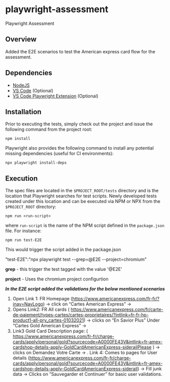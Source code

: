 # playwright-assessment
Playwright Assessment

## Overview

Added the E2E scenarios to test the American express card flow for the assessment.

## Dependencies

* [NodeJS](https://nodejs.org/en/download/)
* [VS Code](https://code.visualstudio.com/download) (Optional)
* [VS Code Playwright Extension](https://playwright.dev/docs/getting-started-vscode) (Optional)

## Installation

Prior to executing the tests, simply check out the project and issue the following command from the project root:

~~~
npm install
~~~

Playwright also provides the following command to install any potential missing dependencies (useful for CI environments):

~~~
npx playwright install-deps
~~~

## Execution

The spec files are located in the `$PROJECT_ROOT/tests` directory and is the location that Playwright searches for test scripts.  Newly developed tests created under this location and can be executed via NPM or NPX from the `$PROJECT_ROOT` directory:

~~~
npm run <run-script>
~~~

where `run-script` is the name of the NPM script defined in the `package.json` file.  For instance:

~~~
npm run test-E2E
~~~

This would trigger the script added in the package.json 
  
"test-E2E":"npx playwright test --grep=@E2E --project=chromium"

**grep** - this trigger the test tagged with the value '@E2E'

**project** - Uses the chromium project configurtion

**_In the E2E script added the validations for the below mentioned scenarios_**
1. Open Link 1: FR  Homepage (https://www.americanexpress.com/fr-fr/?inav=NavLogo) -> click on “Cartes American Express” ->
2. Opens Link2: FR All cards ( https://www.americanexpress.com/fr/carte-de-paiement/types-cartes/cartes-proprietaires/?intlink=fr-fr-hp-product1-all-pry_cartes-01032021) -> clicks on “En Savior Plus” Under “Cartes Gold American Express” -> 
3. Link3 Gold Card Description page: ( https://www.americanexpress.com/fr-fr/charge-cards/apply/personal/gold?sourcecode=A0000FE43V&intlink=fr-amex-cardshop-details-apply-GoldCardAmericanExpress-siderailPlease ) -> clicks on Demandez Votre Carte ->
. Link 4: Comes to pages for User details (https://www.americanexpress.com/fr-fr/charge-cards/apply/personal/gold?sourcecode=A0000FE43V&intlink=fr-amex-cardshop-details-apply-GoldCardAmericanExpress-siderail) -> Fill junk data -> Clicks on “Sauvegarder et Continuer” for basic user validations.

